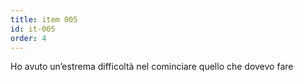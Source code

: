 ```yaml
---
title: item 005
id: it-005
order: 4
---
```

Ho avuto un’estrema difficoltà nel cominciare quello che dovevo fare